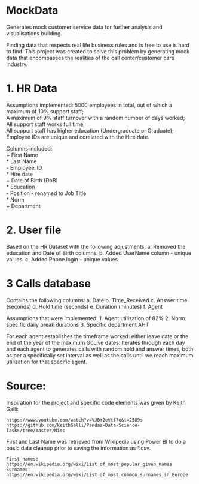 # MockData
Generates mock customer service data for further analysis and visualisations building.

Finding data that respects real life business rules and is free to use is hard to find. 
This project was created to solve this problem by generating mock data that encompasses the realities of the call center/customer care industry.

# 1. HR Data

Assumptions implemented:
  5000 employees in total, out of which a maximum of 10% support staff;  
  A maximum of 9% staff turnover with a random number of days worked;  
  All support staff works full time;  
  All support staff has higher education (Undergraduate or Graduate);  
  Employee IDs are unique and corelated with the Hire date.  
  
Columns included:  
  	+ First Name \
	* Last Name \
	- Employee_ID \
	* Hire date \
	+ Date of Birth (DoB) \
	* Education \
	- Position - renamed to Job Title \
	* Norm \
    	+ Department 

# 2. User file

Based on the HR Dataset with the following adjustments:
	a. Removed the education and Date of Birth columns.
	b. Added UserName column - unique values.
	c. Added Phone login - unique values


# 3 Calls database

Contains the following columns:
	a. Date
	b. Time_Received
	c. Answer time (seconds)
	d. Hold time (seconds)
	e. Duration (minutes)
	f. Agent

Assumptions that were implemented:
	1. Agent utilization of 82%
	2. Norm specific daily break durations
	3. Specific department AHT

For each agent establishes the timeframe worked: either leave date or the end of the year of the maximum GoLive dates.
Iterates through each day and each agent to generates calls with random hold and answer times, both as per a specifically set interval as well as the calls until we reach maximum utilization for that specific agent.

# Source:
  
  Inspiration for the project and specific code elements was given by Keith Galli:
  
    https://www.youtube.com/watch?v=VJBY2eVtf7o&t=2589s
    https://github.com/KeithGalli/Pandas-Data-Science-Tasks/tree/master/Misc
    
  First and Last Name was retrieved from Wikipedia using Power BI to do a basic data cleanup prior to saving the information as *.csv. 
  
    First names: https://en.wikipedia.org/wiki/List_of_most_popular_given_names
    Surnames: https://en.wikipedia.org/wiki/List_of_most_common_surnames_in_Europe
   
